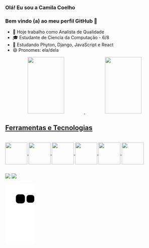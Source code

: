 ### Olá! Eu sou a Camila Coelho
### Bem vindo (a) ao meu perfil GitHub 👋

- 🔭 Hoje trabalho como Analista de Qualidade 
- 🎓 Estudante de Ciencia da Computação - 6/8
- 🌱 Estudando Phyton, Django, JavaScript e React
- 😄 Pronomes: ela/dela

<div align="center">
  <a href="https://github.com/CamilaMCoelho">
  <img height="180em" img width="48%" src="https://github-readme-stats.vercel.app/api?username=CamilaMCoelho&show_icons=true&theme=dark&include_all_commits=true&count_private=true"/>
  <img height="180em" img width="48%" src="https://github-readme-stats.vercel.app/api/top-langs/?username=CamilaMCoelho&layout=compact&langs_count=5&theme=dark"/>
</div> 
  
## Ferramentas e Tecnologias
  
<div style="display: inline_block"><br>
  <img align="center"  height="70" width="70" src="https://cdn.jsdelivr.net/gh/devicons/devicon/icons/python/python-original.svg">
  <img align="center"  height="70" width="70" src="https://cdn.jsdelivr.net/gh/devicons/devicon/icons/django/django-plain.svg">
  <img align="center"  height="70" width="70" src="https://cdn.jsdelivr.net/gh/devicons/devicon/icons/java/java-original.svg">
  <img align="center"  height="70" width="70" src="https://cdn.jsdelivr.net/gh/devicons/devicon/icons/mysql/mysql-original.svg">
  <img align="center"  height="70" width="70" src="https://cdn.jsdelivr.net/gh/devicons/devicon/icons/javascript/javascript-original.svg">
  <img align="center"  height="70" width="70" src="https://cdn.jsdelivr.net/gh/devicons/devicon/icons/react/react-original.svg">
          
</div>

##                                                                                                                      
                                                                                                                               

<div> 
  <a href = "mailto:coelhocamila178@gmail.com"><img src="https://img.shields.io/badge/Gmail-D14836?style=for-the-badge&logo=gmail&logoColor=white" target="_blank"></a>
  <a href="https://www.linkedin.com/in/camila-monteiro-coelho-96729a156/" target="_blank"><img src="https://img.shields.io/badge/-LinkedIn-%230077B5?style=for-the-badge&logo=linkedin&logoColor=white" target="_blank"></a> 
  
  ![Snake animation](https://github.com/CamilaMCoelho/CamilaMCoelho/blob/output/github-contribution-grid-snake.svg)
  
 </div>
